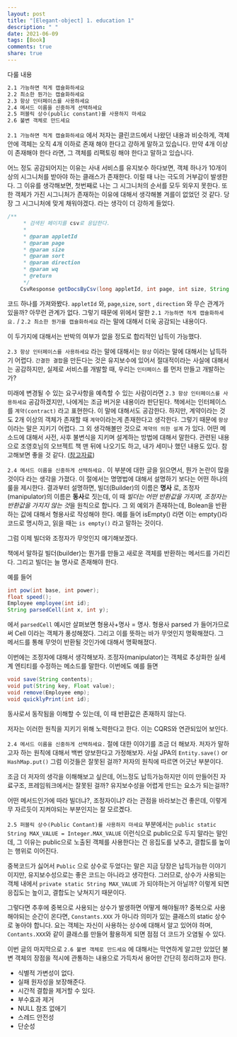 ```yaml
---
layout: post
title: "[Elegant-object] 1. education 1"
description: " "
date: 2021-06-09
tags: [Book]
comments: true
share: true
---
```


다룰 내용

```markdown
2.1 가능하면 적게 캡슐화하세요      
2.2 최소한 뭔가는 캡슐화하세요      
2.3 항상 인터페이스를 사용하세요      
2.4 메서드 이름을 신중하게 선택하세요    
2.5 퍼블릭 상수(public constant)를 사용하지 마세요      
2.6 불변 객체로 만드세요  
```

 `2.1 가능하면 적게 캡슐화하세요` 에서 저자는 클린코드에서 나왔던 내용과 비슷하게, 객체 안에 객체는 오직 4개 이하로 존재 해야 한다고 강하게 말하고 있습니다. 만약 4개 이상이 존재해야 한다 라면, 그 객체를 리팩토링 해야 한다고 말하고 있습니다.

 어느 정도 공감되어지는 이유는 사내 서비스를 유지보수 하다보면, 객체 하나가 10개이상의 시그니처를 받아야 하는 클래스가 존재한다. 이럴 때 나는 극도의 거부감이 발생한다. 그 이유를 생각해보면, 첫번째로 나는 그 시그니처의 순서를 모두 외우지 못한다. 또한 객체가 가진 시그니처가 존재하는 이유에 대해서 생각해볼 겨를이 없었던 것 같다. 당장 그 시그니처에 맞게 채워야겠다. 라는 생각이 더 강하게 들었다.



```java
/**
     * 검색된 페이지를 csv로 응답한다.
     *
     * @param appletId
     * @param page
     * @param size
     * @param sort
     * @param direction
     * @param wq
     * @return
     */
    CsvResponse getDocsByCsv(long appletId, int page, int size, String sort, String direction, String wq);

```



코드 하나를 가져와봤다. `appletId` 와, `page`,`size`, `sort` , `direction` 와 무슨 관계가 있을까? 아무런 관계가 없다. 그렇기 때문에 위에서 말한 `2.1 가능하면 적게 캡슐화하세요.` / `2.2 최소한 뭔가를 캡슐화하세요` 라는 말에 대해서 더욱 공감되는 내용이다.

이 두가지에 대해서는 반박의 여부가 없을 정도로 합리적인 납득이 가능했다.



`2.3 항상 인터페이스를 사용하세요` 라는 말에 대해서는 `항상` 이라는 말에 대해서는 납득하기 어렵다. `간결한 결합`을 만든다는 것은 유지보수에 있어서 절대적이라는 사실에 대해서는 공감하지만, 실제로 서비스를 개발할 때, 우리는 `인터페이스` 를 먼저 만들고 개발하는가?

미래에 변경될 수 있는 요구사항을 예측할 수 있는 사람이라면 `2.3 항상 인터페이스를 사용하세요` 공감하겠지만, 나에게는 조금 버거운 내용이라 판단된다. 책에서는 인터페이스를 `계약(contract)` 라고 표현한다. 이 말에 대해서도 공감한다. 하지만, 계약이라는 것도 2개 이상의 객체가 존재할 때 `계약`이라는게 존재한다고 생각한다. 그렇기 때문에 `항상` 이라는 말은 지키기 어렵다. 그 외 생각해볼만 것으로 `계약의 의한 설계` 가 있다. 어떤 메소드에 대해서 사전, 사후 불변식을 지키며 설계하는 방법에 대해서 말한다. 관련된 내용으로 조영호님의 오브젝트 책 맨 뒤에 나오기도 하고, 내가 세미나 했던 내용도 있다. 참고해보면 좋을 것 같다. ([참고자료](https://www.slideshare.net/JoenggyuLenKim/design-by-contract-226703670))



`2.4 메서드 이름을 신중하게 선택하세요.`  이 부분에 대한 글을 읽으면서, 뭔가 논란이 많을 것이다 라는 생각을 가졌다. 이 절에서는 명명법에 대해서 설명하기 보다는 어떤 하나의 룰을 제시한다. 결과부터 설명하면, 빌더(Builder)의 이름은 **명사** 로, 조정자(manipulator)의 이름은 **동사**로 짓는데, 이 때 *빌더는 어떤 반환값을 가지며, 조정자는 반환값을 가지지 않는 것*을 원칙으로 합니다. 그 외 예외가 존재하는데, Bolean을 반환하는 값에 대해서 형용사로 작성해야 한다. 예를 들어 isEmpty() 라면 이는 empty()라 코드로 명시하고, 읽을 때는 `is empty()` 라고 말하는 것이다.

그럼 이제 빌더와 조정자가 무엇인지 얘기해보겠다.

책에서 말하길 빌더(builder)는 뭔가를 만들고 새로운 객체를 반환하는 메서드를 가리킨다. 그리고 빌더는 늘 명사로 존재해야 한다.

예를 들어

```java
int pow(int base, int power);
float speed();
Employee employee(int id);
String parsedCell(int x, int y);
```

에서 `parsedCell` 예시만 살펴보면 형용사+명사 = 명사. 형용사 parsed 가 들어가므로써 Cell 이라는 객체가 풍성해졌다. 그리고 이를 뜻하는 바가 무엇인지 명확해졌다. 그 메서드를 통해 무엇이 반환될 것인가에 대해서 명확해졌다.



이번에는 조정자에 대해서 생각해보자. 조정자(manipulator)는 객체로 추상화한 실세계 엔티티를 수정하는 메소드를 말한다. 이번에도 예를 들면

```java
void save(String contents);
void put(String key, Float value);
void remove(Employee emp);
void quicklyPrint(int id);
```



동사로서 동작됨을 이해할 수 있는데, 이 때 반환값은 존재하지 않는다. 

저자는 이러한 원칙을 지키기 위해 노력한다고 한다. 이는 CQRS와 연관되있어 보인다.

`2.4 메서드 이름을 신중하게 선택하세요.`  절에 대한 이야기를 조금 더 해보자. 저자가 말하고자 하는 원칙에 대해서 백번 양보한다고 가정해보자. 사실 JPA의 `Entity.save()` or` HashMap.put()` 그럼 이것들은 잘못된 걸까? 저자의 원칙에 따르면 어긋난 부분이다. 

조금 더 저자의 생각을 이해해보고 싶은데, 어느정도 납득가능하지만 이미 만들어진 자료구조, 프레임워크에서는 잘못된 걸까? 유지보수성을 어렵게 만드는 요소가 되는걸까?

 어떤 메서드인가에 따라 빌더냐?, 조정자이냐? 라는 관점을 바라보는건 좋은데, 이렇게 무 자르듯이 지켜야되는 부분인지는 잘 모르곘다.



`2.5 퍼블릭 상수(Public Contant)를 사용하지 마세요` 부분에서는 `public static String MAX_VALUE = Integer.MAX_VALUE`  이런식으로 public으로 두지 말라는 말인데, 그 이유는 public으로 노출된 객체를 사용한다는 건 응집도를 낮추고, 결합도를 높이는 행위로 이어진다. 

중복코드가 싫어서 `Public` 으로 상수로 두었다는 말은 지금 당장은 납득가능한 이야기이지만, 유지보수성으로는 좋은 코드는 아니라고 생각한다. 그러므로, 상수가 사용되는 객체 내에서 `private static String MAX_VALUE` 가 되야하는거 아닐까? 이렇게 되면 응집도는 높이고, 결합도는 낮쳐지기 때문이다.

 그렇다면 추후에 중복으로 사용되는 상수가 발생하면 어떻게 해야될까? 중복으로 사용해야되는 순간이 온다면, `Constants.XXX` 가 아니라 의미가 있는 클래스의 static 상수로 놓아야 합니다. 요는 객체는 자신이 사용하는 상수에 대해서 알고 있어야 하며, `Contants.XXX`와 같이 클래스를 만들어 활용하게 되면 점점 더 코드가 오염될 수 있다.



이번 글의 마지막으로 `2.6 불변 객체로 만드세요` 에 대해서는 막연하게 알고만 있었던 불변 객체의 장점을 적시에 관통하는 내용으로 가득차서 용어만 간단히 정리하고자 한다.

- 식별적 가변성이 없다.
- 실패 원자성을 보장해준다.
- 시간적 결합을 제거할 수 있다.
- 부수효과 제거
- NULL 참조 없애기
- 스레드 안전성
- 단순성



